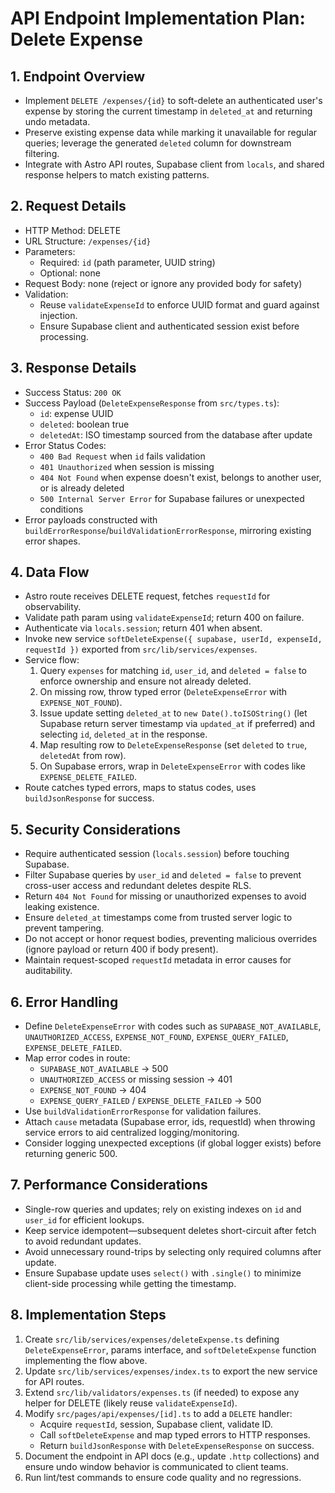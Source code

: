 # API Endpoint Implementation Plan: Delete Expense

## 1. Endpoint Overview

- Implement `DELETE /expenses/{id}` to soft-delete an authenticated user's expense by storing the current timestamp in `deleted_at` and returning undo metadata.
- Preserve existing expense data while marking it unavailable for regular queries; leverage the generated `deleted` column for downstream filtering.
- Integrate with Astro API routes, Supabase client from `locals`, and shared response helpers to match existing patterns.

## 2. Request Details

- HTTP Method: DELETE
- URL Structure: `/expenses/{id}`
- Parameters:
  - Required: `id` (path parameter, UUID string)
  - Optional: none
- Request Body: none (reject or ignore any provided body for safety)
- Validation:
  - Reuse `validateExpenseId` to enforce UUID format and guard against injection.
  - Ensure Supabase client and authenticated session exist before processing.

## 3. Response Details

- Success Status: `200 OK`
- Success Payload (`DeleteExpenseResponse` from `src/types.ts`):
  - `id`: expense UUID
  - `deleted`: boolean true
  - `deletedAt`: ISO timestamp sourced from the database after update
- Error Status Codes:
  - `400 Bad Request` when `id` fails validation
  - `401 Unauthorized` when session is missing
  - `404 Not Found` when expense doesn't exist, belongs to another user, or is already deleted
  - `500 Internal Server Error` for Supabase failures or unexpected conditions
- Error payloads constructed with `buildErrorResponse`/`buildValidationErrorResponse`, mirroring existing error shapes.

## 4. Data Flow

- Astro route receives DELETE request, fetches `requestId` for observability.
- Validate path param using `validateExpenseId`; return 400 on failure.
- Authenticate via `locals.session`; return 401 when absent.
- Invoke new service `softDeleteExpense({ supabase, userId, expenseId, requestId })` exported from `src/lib/services/expenses`.
- Service flow:
  1. Query `expenses` for matching `id`, `user_id`, and `deleted = false` to enforce ownership and ensure not already deleted.
  2. On missing row, throw typed error (`DeleteExpenseError` with `EXPENSE_NOT_FOUND`).
  3. Issue update setting `deleted_at` to `new Date().toISOString()` (let Supabase return server timestamp via `updated_at` if preferred) and selecting `id`, `deleted_at` in the response.
  4. Map resulting row to `DeleteExpenseResponse` (set `deleted` to `true`, `deletedAt` from row).
  5. On Supabase errors, wrap in `DeleteExpenseError` with codes like `EXPENSE_DELETE_FAILED`.
- Route catches typed errors, maps to status codes, uses `buildJsonResponse` for success.

## 5. Security Considerations

- Require authenticated session (`locals.session`) before touching Supabase.
- Filter Supabase queries by `user_id` and `deleted = false` to prevent cross-user access and redundant deletes despite RLS.
- Return `404 Not Found` for missing or unauthorized expenses to avoid leaking existence.
- Ensure `deleted_at` timestamps come from trusted server logic to prevent tampering.
- Do not accept or honor request bodies, preventing malicious overrides (ignore payload or return 400 if body present).
- Maintain request-scoped `requestId` metadata in error causes for auditability.

## 6. Error Handling

- Define `DeleteExpenseError` with codes such as `SUPABASE_NOT_AVAILABLE`, `UNAUTHORIZED_ACCESS`, `EXPENSE_NOT_FOUND`, `EXPENSE_QUERY_FAILED`, `EXPENSE_DELETE_FAILED`.
- Map error codes in route:
  - `SUPABASE_NOT_AVAILABLE` → 500
  - `UNAUTHORIZED_ACCESS` or missing session → 401
  - `EXPENSE_NOT_FOUND` → 404
  - `EXPENSE_QUERY_FAILED` / `EXPENSE_DELETE_FAILED` → 500
- Use `buildValidationErrorResponse` for validation failures.
- Attach `cause` metadata (Supabase error, ids, requestId) when throwing service errors to aid centralized logging/monitoring.
- Consider logging unexpected exceptions (if global logger exists) before returning generic 500.

## 7. Performance Considerations

- Single-row queries and updates; rely on existing indexes on `id` and `user_id` for efficient lookups.
- Keep service idempotent—subsequent deletes short-circuit after fetch to avoid redundant updates.
- Avoid unnecessary round-trips by selecting only required columns after update.
- Ensure Supabase update uses `select()` with `.single()` to minimize client-side processing while getting the timestamp.

## 8. Implementation Steps

1. Create `src/lib/services/expenses/deleteExpense.ts` defining `DeleteExpenseError`, params interface, and `softDeleteExpense` function implementing the flow above.
2. Update `src/lib/services/expenses/index.ts` to export the new service for API routes.
3. Extend `src/lib/validators/expenses.ts` (if needed) to expose any helper for DELETE (likely reuse `validateExpenseId`).
4. Modify `src/pages/api/expenses/[id].ts` to add a `DELETE` handler:
   - Acquire `requestId`, session, Supabase client, validate ID.
   - Call `softDeleteExpense` and map typed errors to HTTP responses.
   - Return `buildJsonResponse` with `DeleteExpenseResponse` on success.
5. Document the endpoint in API docs (e.g., update `.http` collections) and ensure undo window behavior is communicated to client teams.
6. Run lint/test commands to ensure code quality and no regressions.

